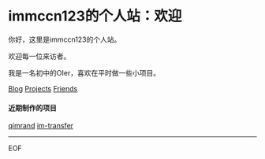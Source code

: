 # immccn123的个人站：欢迎
你好，这里是immccn123的个人站。

欢迎每一位来访者。

我是一名初中的OIer，喜欢在平时做一些小项目。

[Blog](/blog.html) [Projects](/projects.html) [Friends](/friends.md)

#### 近期制作的项目
[qimrand](https://github.com/immccn123/qimrand) [im-transfer](https://github.com/immccn123/im-transfer)



---
EOF
